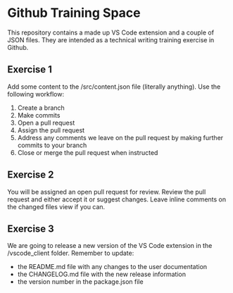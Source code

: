 # Github Training Space

This repository contains a made up VS Code extension and a couple of JSON files. They are intended as a technical writing training exercise in Github.

## Exercise 1

Add some content to the /src/content.json file (literally anything). Use the following workflow: 

1. Create a branch
2. Make commits
3. Open a pull request 
4. Assign the pull request
5. Address any comments we leave on the pull request by making further commits to your branch
6. Close or merge the pull request when instructed

## Exercise 2

You will be assigned an open pull request for review. Review the pull request and either accept it or suggest changes. Leave inline comments on the changed files view if you can.

## Exercise 3

We are going to release a new version of the VS Code extension in the /vscode_client folder. Remember to update:

- the README.md file with any changes to the user documentation
- the CHANGELOG.md file with the new release information
- the version number in the package.json file 
